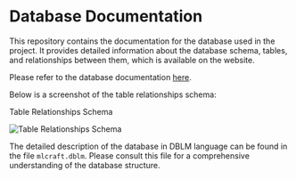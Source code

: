 # Database Documentation

This repository contains the documentation for the database used in the project. It provides detailed information about the database schema, tables, and relationships between them, which is available on the website.

Please refer to the database documentation [here](https://dbdocs.io/gorland1314/mlcraft?view=relationships).

Below is a screenshot of the table relationships schema:

Table Relationships Schema

![Table Relationships Schema](/docs/images/schema.png)

The detailed description of the database in DBLM language can be found in the file `mlcraft.dblm`. Please consult this file for a comprehensive understanding of the database structure.
